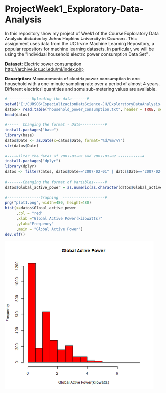 # ProjectWeek1_Exploratory-Data-Analysis
In this repository show my project of Week1 of the Course Exploratory Data Analysis dictaded by Johns Hopkins University in Coursera.
This assignment uses data from the UC Irvine Machine Learning Repository, a popular repository for machine learning datasets. In particular, we will be using the "Individual household electric power consumption Data Set" .

**Dataset:** Electric power consumption <http://archive.ics.uci.edu/ml/index.php>

**Description:**  Measurements of electric power consumption in one household with a one-minute sampling rate over a period of almost 4 years. Different electrical quantities and some sub-metering values are available.


```R
#-----------Uploading the data-------#
setwd("E:/CURSOS/EspecializacionDataScience-JH/ExploratoryDataAnalysis-Coursera/Week1/Evaluacion");
datos<- read.table("household_power_consumption.txt", header = TRUE, sep = ";")
head(datos)

#-----  Changing the format - Date-----------#
install.packages("base")
library(base)
datos$Date <- as.Date(x=datos$Date, format="%d/%m/%Y")
str(datos$Date)

#----Filter the dates of 2007-02-01 and 2007-02-02 -----------#
install.packages("dplyr")
library(dplyr)
datos <- filter(datos, datos$Date=="2007-02-01" | datos$Date=="2007-02-02")

#-------Changing the format of Variables-----#
datos$Global_active_power = as.numeric(as.character(datos$Global_active_power))

#---------------Graphing  -------------------#
png("plot1.png", width=480, height=480)
hist(x=datos$Global_active_power 
     ,col = "red"
     ,xlab ="Global Active Power(kilowatts)"
     ,ylab="Frequency"
     ,main = "Global Active Power")
dev.off()

```
![](https://github.com/cinthiazy/ProjectWeek1_Exploratory-Data-Analysis/blob/master/plot1.png)
